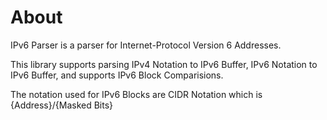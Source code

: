 # About
IPv6 Parser is a parser for Internet-Protocol Version 6 Addresses.

This library supports parsing IPv4 Notation to IPv6 Buffer, IPv6 Notation to IPv6 Buffer, and supports IPv6 Block Comparisions.

The notation used for IPv6 Blocks are CIDR Notation which is {Address}/{Masked Bits}
